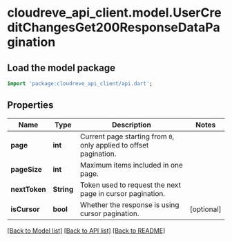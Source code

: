 # cloudreve_api_client.model.UserCreditChangesGet200ResponseDataPagination

## Load the model package
```dart
import 'package:cloudreve_api_client/api.dart';
```

## Properties
Name | Type | Description | Notes
------------ | ------------- | ------------- | -------------
**page** | **int** | Current page starting from `0`, only applied to offset pagination. | 
**pageSize** | **int** | Maximum items included in one page. | 
**nextToken** | **String** | Token used to request the next page in cursor pagination. | 
**isCursor** | **bool** | Whether the response is using cursor pagination. | [optional] 

[[Back to Model list]](../README.md#documentation-for-models) [[Back to API list]](../README.md#documentation-for-api-endpoints) [[Back to README]](../README.md)


